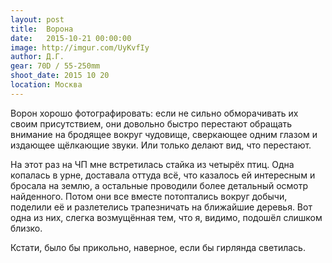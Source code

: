 ```yaml
---
layout: post
title:  Ворона
date:   2015-10-21 00:00:00
image: http://imgur.com/UyKvfIy
author: Д.Г.
gear: 70D / 55-250mm
shoot_date: 2015 10 20
location: Москва
---
```


Ворон хорошо фотографировать: если не сильно обморачивать их своим присутствием, они довольно быстро перестают обращать внимание на бродящее вокруг чудовище, сверкающее одним глазом и издающее щёлкающие звуки. Или только делают вид, что перестают.

На этот раз на ЧП мне встретилась стайка из четырёх птиц. Одна копалась в урне, доставала оттуда всё, что казалось ей интересным и бросала на землю, а остальные проводили более детальный осмотр найденного. Потом они все вместе потоптались вокруг добычи, поделили её и разлетелись трапезничать на ближайшие деревья. Вот одна из них, слегка возмущённая тем, что я, видимо, подошёл слишком близко.

Кстати, было бы прикольно, наверное, если бы гирлянда светилась.
